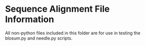 # Sequence Alignment File Information

All non-python files included in this folder are for use in testing the blosum.py and needle.py scripts. 
